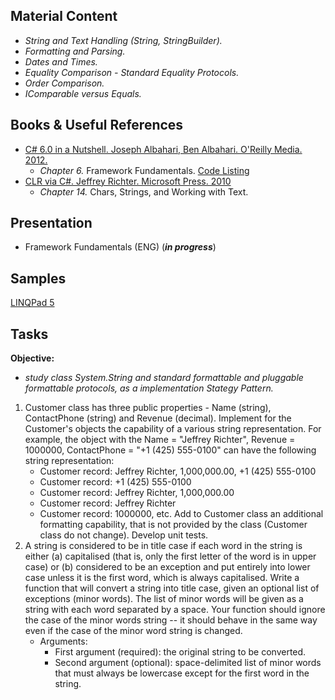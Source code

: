 ## Material Content 
- *String and Text Handling (String, StringBuilder).*
- *Formatting and Parsing.*
- *Dates and Times.*
- *Equality Comparison - Standard Equality Protocols.*
- *Order Comparison.*
- *IComparable versus Equals.*

## Books & Useful References 
- [C# 6.0 in a Nutshell. Joseph Albahari, Ben Albahari. O'Reilly Media. 2012.](http://shop.oreilly.com/product/0636920040323.do)
   - *Chapter 6.* Framework Fundamentals. [Code Listing](http://www.albahari.com/nutshell/ch06.aspx)
- [CLR via C#. Jeffrey Richter. Microsoft Press. 2010](https://www.goodreads.com/book/show/7121415-clr-via-c)
   - *Chapter 14.* Chars, Strings, and Working with Text.

## Presentation 
- Framework Fundamentals (ENG) (***in progress***)

## Samples 
[LINQPad 5](https://github.com/EPM-RD-NETLAB/.NET-Framework-modules/tree/master/M7.%20Framework%20Fundamentals/Samples/LINQPad)

## Tasks  
**Objective:** 
- *study class System.String and standard formattable and pluggable formattable protocols, as a implementation Stategy Pattern.* 

1. Customer class has three public properties - Name (string), ContactPhone (string) and Revenue (decimal). Implement for the Customer's objects the capability of a various string representation. For example, the object with the Name = "Jeffrey Richter", Revenue = 1000000, ContactPhone = "+1 (425) 555-0100" can have the following string representation:
   - Customer record: Jeffrey Richter, 1,000,000.00, +1 (425) 555-0100
   - Customer record: +1 (425) 555-0100
   - Customer record: Jeffrey Richter, 1,000,000.00
   - Customer record: Jeffrey Richter
   - Customer record: 1000000, etc. 
Add to Customer class an additional formatting capability, that is not provided by the class (Customer class do not change). Develop unit tests.
2. A string is considered to be in title case if each word in the string is either (a) capitalised (that is, only the first letter of the word is in upper case) or (b) considered to be an exception and put entirely into lower case unless it is the first word, which is always capitalised. Write a function that will convert a string into title case, given an optional list of exceptions (minor words). The list of minor words will be given as a string with each word separated by a space. Your function should ignore the case of the minor words string -- it should behave in the same way even if the case of the minor word string is changed.
    - Arguments:
      - First argument (required): the original string to be converted.
      - Second argument (optional): space-delimited list of minor words that must always be lowercase except for the first word in the string.
